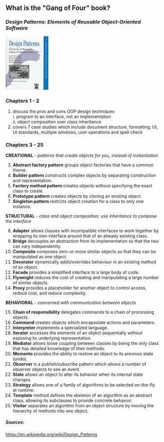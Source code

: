 ## What is the "Gang of Four" book?  


### *Design Patterns: Elements of Reusable Object-Oriented Software*  
![alt text](design_patterns_cover.jpeg "Logo Title Text 1")  


### Chapters 1 - 2  

1.  discuss the pros and cons OOP design techniques  
	i.  program to an interface, not an implementation  
	ii. object composition over class inheritance  
2.  covers 7 case studies which include document structure, formatting, UI, UI standards, multiple windows, user operations and spell check  

### Chapters 3 - 25  

**CREATIONAL** - *patterns that create objects for you, instead of instantiation*  

3.  **Abstract factory pattern** groups object factories that have a common theme.  
4.  **Builder pattern** constructs complex objects by separating construction and representation.  
5.  **Factory method pattern** creates objects without specifying the exact class to create.  
6.  **Prototype pattern** creates objects by cloning an existing object.  
7.  **Singleton pattern** restricts object creation for a class to only one instance.  

**STRUCTURAL** - *class and object composition; use inheritance to compose the interface*  

8.  **Adapter** allows classes with incompatible interfaces to work together by wrapping its own interface around that of an already existing class.  
9.  **Bridge** decouples an abstraction from its implementation so that the two can vary independently.  
10. **Composite** composes zero-or-more similar objects so that they can be manipulated as one object.  
11. **Decorator** dynamically adds/overrides behaviour in an existing method of an object.  
12. **Facade** provides a simplified interface to a large body of code.  
13. **Flyweight** reduces the cost of creating and manipulating a large number of similar objects.  
14. **Proxy** provides a placeholder for another object to control access, reduce cost, and reduce complexity.  

**BEHAVIORAL** - *concerned with communication between objects*  

15. **Chain of responsibility** delegates commands to a chain of processing objects.  
16. **Command** creates objects which encapsulate actions and parameters.  
17. **Interpreter** implements a specialized language.  
18. **Iterator** accesses the elements of an object sequentially without exposing its underlying representation.  
19. **Mediator** allows loose coupling between classes by being the only class that has detailed knowledge of their methods.  
20. **Memento** provides the ability to restore an object to its previous state (undo).  
21. **Observer** is a publish/subscribe pattern which allows a number of observer objects to see an event.  
22. **State** allows an object to alter its behavior when its internal state changes.  
23. **Strategy** allows one of a family of algorithms to be selected on-the-fly at runtime.  
24. **Template** method defines the skeleton of an algorithm as an abstract class, allowing its subclasses to provide concrete behavior.  
25. **Visitor** separates an algorithm from an object structure by moving the hierarchy of methods into one object.  



##### *Sources:*  
<https://en.wikipedia.org/wiki/Design_Patterns>  